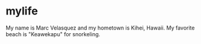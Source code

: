 # mylife
My name is Marc Velasquez and my hometown is Kihei, Hawaii.
My favorite beach is "Keawekapu" for snorkeling.
